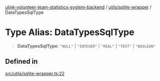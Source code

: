 [ulink-volunteer-team-statistics-system-backend](../wiki/Home) / [utils/sqlite-wrapper](../wiki/utils.sqlite-wrapper) / DataTypesSqlType

# Type Alias: DataTypesSqlType

> **DataTypesSqlType**: `"NULL"` \| `"INTEGER"` \| `"REAL"` \| `"TEXT"` \| `"BOOLEAN"`

## Defined in

[src/utils/sqlite-wrapper.ts:22](https://github.com/Ulink-Volunteer-Team/statistics-system/blob/main/src/utils/sqlite-wrapper.ts#L22)
